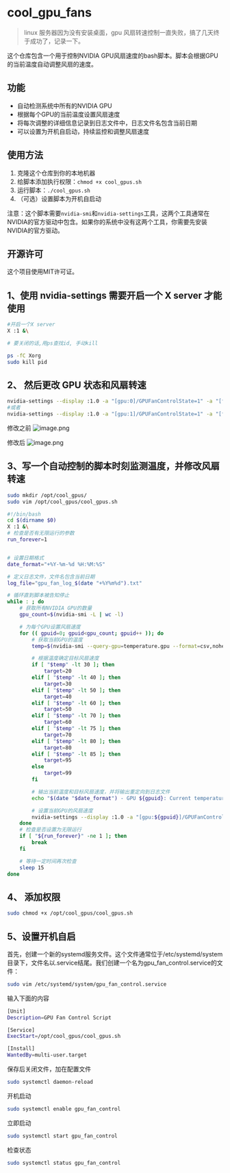 # cool_gpu_fans 

> linux 服务器因为没有安装桌面，gpu 风扇转速控制一直失败，搞了几天终于成功了，记录一下。
> 

这个仓库包含一个用于控制NVIDIA GPU风扇速度的bash脚本。脚本会根据GPU的当前温度自动调整风扇的速度。

## 功能

- 自动检测系统中所有的NVIDIA GPU
- 根据每个GPU的当前温度设置风扇速度
- 将每次调整的详细信息记录到日志文件中，日志文件名包含当前日期
- 可以设置为开机自启动，持续监控和调整风扇速度

## 使用方法

1. 克隆这个仓库到你的本地机器
2. 给脚本添加执行权限：`chmod +x cool_gpus.sh`
3. 运行脚本：`./cool_gpus.sh`
4. （可选）设置脚本为开机自启动

注意：这个脚本需要`nvidia-smi`和`nvidia-settings`工具，这两个工具通常在NVIDIA的官方驱动中包含。如果你的系统中没有这两个工具，你需要先安装NVIDIA的官方驱动。

## 开源许可

这个项目使用MIT许可证。



## 1、使用 nvidia-settings  需要开启一个 X server 才能使用
```bash
#开启一个X server
X :1 &\

# 要关闭的话,用ps查找id, 手动kill

ps -fC Xorg
sudo kill pid
```
## 2、 然后更改 GPU 状态和风扇转速
```bash
nvidia-settings --display :1.0 -a "[gpu:0]/GPUFanControlState=1" -a "[fan:0]/GPUTargetFanSpeed=60"
#或者
nvidia-settings --display :1.0 -a "[gpu:1]/GPUFanControlState=1" -a "[fan:1]/GPUTargetFanSpeed=60"

```
修改之前
![image.png](https://cdn.nlark.com/yuque/0/2024/png/27633416/1713854943198-0df737eb-fbfd-43f1-9cb2-1c2153fc3e67.png#averageHue=%23465d3c&clientId=u067946bc-1b26-4&from=paste&height=57&id=u728d0878&originHeight=113&originWidth=669&originalType=binary&ratio=2&rotation=0&showTitle=false&size=31967&status=done&style=none&taskId=u4b1b96a1-603d-43f3-a497-11c8d756c95&title=&width=334.5)

修改后
![image.png](https://cdn.nlark.com/yuque/0/2024/png/27633416/1713854987316-4cfbd35d-5191-43dd-b090-d1b89a1b801c.png#averageHue=%2341593d&clientId=u067946bc-1b26-4&from=paste&height=59&id=u466b7315&originHeight=117&originWidth=674&originalType=binary&ratio=2&rotation=0&showTitle=false&size=31798&status=done&style=none&taskId=ub3024065-84e9-47e7-b637-a170b37d39d&title=&width=337)
## 3、写一个自动控制的脚本时刻监测温度，并修改风扇转速
```bash
sudo mkdir /opt/cool_gpus/
sudo vim /opt/cool_gpus/cool_gpus.sh
```
```bash
#!/bin/bash
cd $(dirname $0)
X :1 &\
# 检查是否有无限运行的参数
run_forever=1


# 设置日期格式
date_format="+%Y-%m-%d %H:%M:%S"

# 定义日志文件，文件名包含当前日期
log_file="gpu_fan_log_$(date "+%Y%m%d").txt"

# 循环直到脚本被告知停止
while : ; do
    # 获取所有NVIDIA GPU的数量
    gpu_count=$(nvidia-smi -L | wc -l)

    # 为每个GPU设置风扇速度
    for (( gpuid=0; gpuid<gpu_count; gpuid++ )); do
        # 获取当前GPU的温度
        temp=$(nvidia-smi --query-gpu=temperature.gpu --format=csv,noheader,nounits -i ${gpuid})

        # 根据温度确定目标风扇速度
        if [ "$temp" -lt 30 ]; then
            target=20
        elif [ "$temp" -lt 40 ]; then
            target=30
        elif [ "$temp" -lt 50 ]; then
            target=40
        elif [ "$temp" -lt 60 ]; then
            target=50
        elif [ "$temp" -lt 70 ]; then
            target=60
        elif [ "$temp" -lt 75 ]; then
            target=70
        elif [ "$temp" -lt 80 ]; then
            target=80
        elif [ "$temp" -lt 85 ]; then
            target=95
        else
            target=99
        fi

        # 输出当前温度和目标风扇速度，并将输出重定向到日志文件
        echo "$(date "$date_format") - GPU ${gpuid}: Current temperature is ${temp} C. Setting fan speed to ${target}%." >> $log_file

        # 设置当前GPU的风扇速度
        nvidia-settings --display :1.0 -a "[gpu:${gpuid}]/GPUFanControlState=1" -a "[fan-${gpuid}]/GPUTargetFanSpeed=${target}"
    done
    # 检查是否设置为无限运行
    if [ "${run_forever}" -ne 1 ]; then
        break
    fi

    # 等待一定时间再次检查
    sleep 15
done
```
## 4、 添加权限
```bash
sudo chmod +x /opt/cool_gpus/cool_gpus.sh
```
## 5、设置开机自启
首先，创建一个新的systemd服务文件。这个文件通常位于/etc/systemd/system目录下，文件名以.service结尾。我们创建一个名为gpu_fan_control.service的文件：
```bash
sudo vim /etc/systemd/system/gpu_fan_control.service
```
输入下面的内容
```bash
[Unit]
Description=GPU Fan Control Script

[Service]
ExecStart=/opt/cool_gpus/cool_gpus.sh

[Install]
WantedBy=multi-user.target
```
保存后关闭文件，加在配置文件
```bash
sudo systemctl daemon-reload
```
开机启动
```bash
sudo systemctl enable gpu_fan_control
```
立即启动
```bash
sudo systemctl start gpu_fan_control
```
检查状态
```bash
sudo systemctl status gpu_fan_control
```
